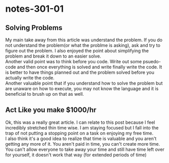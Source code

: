 # notes-301-01
<h2>Solving Problems</h2>
<p>My main take away from this article was understand the problem. If you do not understand the problem(or what the problme is asking), ask and try to figure out the problem. I also enjoyed the point about simplifying the problem and break it down to an easier solve.<br> Another valid point was to think before you code. Write out some psuedo-code and then once everything is solved and write finally write the code. It is better to have things planned out and the problem solved before you actually write the code.<br>Another valuable point that if you understand how to solve the problem but are unaware on how to execute, you may not know the language and it is beneficial to brush up on that as well.</p>
<h2>Act Like you make $1000/hr</h2>
<p>Ok, this was a really great article. I can relate to this post because I feel incredibly stretched thin time wise. I am staying focused but I fall into the trap of not putting a stopping point on a task on enjoying my free time.<br>I also think it's a good idea to realize that time is valuable and you aren't getting any more of it. You aren't paid in time, you can't create more time. You can't allow everyone to take away your time and still have time left over for yourself, it doesn't work that way (for extended periods of time)</p>